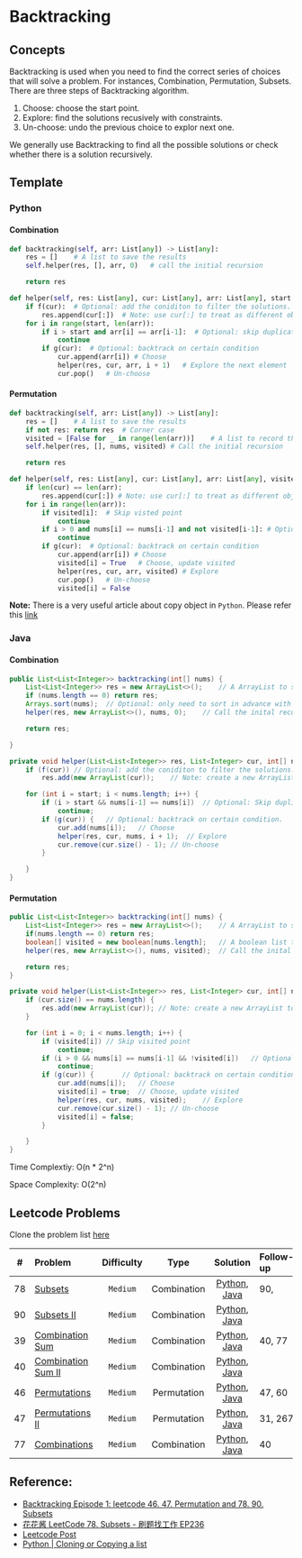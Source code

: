 # Backtracking

## Concepts

Backtracking is used when you need to find the correct series of choices that will solve a problem. For instances, Combination, Permutation, Subsets. There are three steps of Backtracking algorithm.

1. Choose: choose the start point.
2. Explore: find the solutions recusively with constraints.
3. Un-choose: undo the previous choice to explor next one.

We generally use Backtracking to find all the possible solutions or check whether there is a solution recursively.

## Template

### Python

#### Combination

```python
def backtracking(self, arr: List[any]) -> List[any]:
    res = []    # A list to save the results
    self.helper(res, [], arr, 0)   # call the initial recursion

    return res

def helper(self, res: List[any], cur: List[any], arr: List[any], start: int) -> None:
    if f(cur):  # Optional: add the coniditon to filter the solutions.
        res.append(cur[:])  # Note: use cur[:] to treat as different object.
    for i in range(start, len(arr)):
        if i > start and arr[i] == arr[i-1]:  # Optional: skip duplicates
            continue
        if g(cur):  # Optional: backtrack on certain condition
            cur.append(arr[i]) # Choose
            helper(res, cur, arr, i + 1)   # Explore the next element
            cur.pop()   # Un-choose
```

#### Permutation

```python
def backtracking(self, arr: List[any]) -> List[any]:
    res = []    # A list to save the results
    if not res: return res  # Corner case
    visited = [False for _ in range(len(arr))]    # A list to record the points have been visited
    self.helper(res, [], nums, visited) # Call the initial recursion

    return res

def helper(self, res: List[any], cur: List[any], arr: List[any], visited: List[bool]) -> None:
    if len(cur) == len(arr):
        res.append(cur[:]) # Note: use cur[:] to treat as different object.
    for i in range(len(arr)):
        if visited[i]:  # Skip visted point
            continue
        if i > 0 and nums[i] == nums[i-1] and not visited[i-1]: # Optional: skip duplicates
            continue
        if g(cur):  # Optional: backtrack on certain condition
            cur.append(arr[i]) # Choose
            visited[i] = True   # Choose, update visited
            helper(res, cur, arr, visited) # Explore
            cur.pop()   # Un-choose
            visited[i] = False

```

**Note:** There is a very useful article about copy object in `Python`. Please refer this [link](https://www.geeksforgeeks.org/python-cloning-copying-list/)

### Java

#### Combination

```java
public List<List<Integer>> backtracking(int[] nums) {
    List<List<Integer>> res = new ArrayList<>();    // A ArrayList to save the results.
    if (nums.length == 0) return res;
    Arrays.sort(nums);  // Optional: only need to sort in advance with input containing duplicates.
    helper(res, new ArrayList<>(), nums, 0);    // Call the inital recursion.

    return res;

}

private void helper(List<List<Integer>> res, List<Integer> cur, int[] nums, int start) {
    if (f(cur)) // Optional: add the coniditon to filter the solutions.
        res.add(new ArrayList(cur));    // Note: create a new ArrayList to treat as different object.

    for (int i = start; i < nums.length; i++) {
        if (i > start && nums[i-1] == nums[i])  // Optional: Skip duplicates.
            continue;
        if (g(cur)) {   // Optional: backtrack on certain condition.
            cur.add(nums[i]);   // Choose
            helper(res, cur, nums, i + 1);  // Explore
            cur.remove(cur.size() - 1); // Un-choose
        }

    }
}

```

#### Permutation

```java
public List<List<Integer>> backtracking(int[] nums) {
    List<List<Integer>> res = new ArrayList<>();    // A ArrayList to save the results.
    if(nums.length == 0) return res;
    boolean[] visited = new boolean[nums.length];   // A boolean list to record the points have been. visited
    helper(res, new ArrayList<>(), nums, visited);  // Call the inital recursion.

    return res;
}

private void helper(List<List<Integer>> res, List<Integer> cur, int[] nums, boolean[] visited){
    if (cur.size() == nums.length) {
        res.add(new ArrayList(cur)); // Note: create a new ArrayList to treat as different object.
    }

    for (int i = 0; i < nums.length; i++) {
        if (visited[i]) // Skip visited point
            continue;
        if (i > 0 && nums[i] == nums[i-1] && !visited[i])   // Optional: skip duplicates
            continue;
        if (g(cur)) {       // Optional: backtrack on certain condition
            cur.add(nums[i]);   // Choose
            visited[i] = true;  // Choose, update visited
            helper(res, cur, nums, visited);    // Explore
            cur.remove(cur.size() - 1); // Un-choose
            visited[i] = false;
        }

    }
}
```

Time Complextiy: O(n \* 2^n)

Space Complexity: O(2^n)

## Leetcode Problems

Clone the problem list [here](https://leetcode.com/list/xt2fsyae)

|  #  | Problem                                                              | Difficulty |    Type     |                                   Solution                                    | Follow-up |  Freq.   |
| :-: | :------------------------------------------------------------------- | :--------: | :---------: | :---------------------------------------------------------------------------: | :-------- | :------: |
| 78  | [Subsets](https://leetcode.com/problems/subsets/)                    |  `Medium`  | Combination |          [Python](./python/subsets.py), [Java](./java/Subsets.java)           | 90,       | `Medium` |
| 90  | [Subsets II](https://leetcode.com/problems/subsets-ii/)              |  `Medium`  | Combination |         [Python](./python/subsetsII.py), [Java](./java/SubsetsII.py)          |           | `Medium` |
| 39  | [Combination Sum](https://leetcode.com/problems/combination-sum/)    |  `Medium`  | Combination |   [Python](./python/combination_sum.py), [Java](./java/CombinationSum.java)   | 40, 77    | `Medium` |
| 40  | [Combination Sum II](https://leetcode.com/problems/combination-sum/) |  `Medium`  | Combination | [Python](./python/combination_sumII.py), [Java](./java/CombinationSumII.java) |           | `Medium` |
| 46  | [Permutations](https://leetcode.com/problems/permutations/)          |  `Medium`  | Permutation |     [Python](./python/permutations.py), [Java](./java/Permutations.java)      | 47, 60    |  `High`  |
| 47  | [Permutations II](https://leetcode.com/problems/permutations-ii/)    |  `Medium`  | Permutation |   [Python](./python/permutationsII.py), [Java](./java/PermutationsII.java)    | 31, 267   | `Medium` |
| 77  | [Combinations](https://leetcode.com/problems/combinations/)          |  `Medium`  | Combination |     [Python](./python/combinations.py), [Java](./java/Combinations.java)      | 40        | `Medium` |

## Reference:

- [Backtracking Episode 1: leetcode 46. 47. Permutation and 78. 90. Subsets](https://www.youtube.com/watch?v=RkXl5iYoQn4)
- [花花酱 LeetCode 78. Subsets - 刷题找工作 EP236](https://www.youtube.com/watch?v=CUzm-buvH_8)
- [Leetcode Post](<https://leetcode.com/problems/subsets/discuss/27281/A-general-approach-to-backtracking-questions-in-Java-(Subsets-Permutations-Combination-Sum-Palindrome-Partitioning)>)
- [Python | Cloning or Copying a list](https://www.geeksforgeeks.org/python-cloning-copying-list/)
